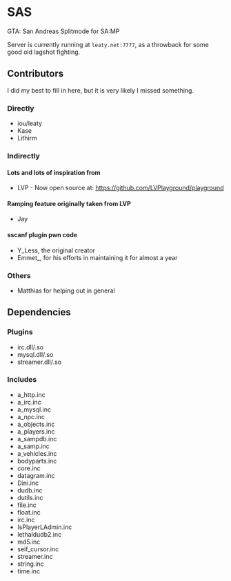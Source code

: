 # SAS
GTA: San Andreas Splitmode for SA:MP

Server is currently running at `leaty.net:7777`, as a throwback for some good old lagshot fighting.

## Contributors
I did my best to fill in here, but it is very likely I missed something.

### Directly
* iou/leaty
* Kase
* Lithirm

### Indirectly

#### Lots and lots of inspiration from
* LVP - Now open source at: https://github.com/LVPlayground/playground

#### Ramping feature originally taken from LVP
* Jay

#### sscanf plugin pwn code
* Y_Less, the original creator
* Emmet\_, for his efforts in maintaining it for almost a year

### Others
* Matthias for helping out in general

## Dependencies
### Plugins
* irc.dll/.so
* mysql.dll/.so
* streamer.dll/.so
### Includes
* a_http.inc
* a_irc.inc
* a_mysql.inc
* a_npc.inc
* a_objects.inc
* a_players.inc
* a_sampdb.inc
* a_samp.inc
* a_vehicles.inc
* bodyparts.inc
* core.inc
* datagram.inc
* Dini.inc
* dudb.inc
* dutils.inc
* file.inc
* float.inc
* irc.inc
* IsPlayerLAdmin.inc
* lethaldudb2.inc
* md5.inc
* seif_cursor.inc
* streamer.inc
* string.inc
* time.inc

